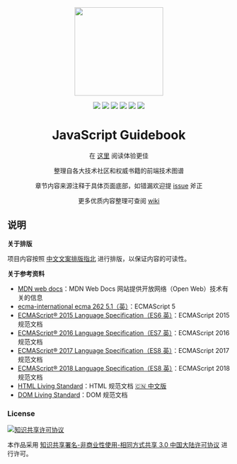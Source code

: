 <div align="center">
  <img
    width="200"
    height="200"
    src="http://img.mrsingsing.com/javascript-guidebook-logo.png"
  />

  <br />

  <p align="center">
    <a><img src="https://img.shields.io/github/last-commit/tsejx/javascript-guidebook.svg"/></a>
    <a><img src="https://img.shields.io/badge/code_style-standard-brightgreen.svg"/></a>
    <a><img src="https://img.shields.io/github/issues/tsejx/javascript-guidebook.svg"/></a>
    <a><img src="https://img.shields.io/github/forks/tsejx/javascript-guidebook.svg"/></a>
    <a><img src="https://img.shields.io/github/stars/tsejx/javascript-guidebook.svg"/></a>
    <a><img src="https://img.shields.io/maintenance/yes/2020.svg"/></a>
  </p>

  <h1>JavaScript Guidebook</h1>
  <p>在 <a href="https://yyt520.github.io/black-javascript-guidebook/">这里</a> 阅读体验更佳</p>
  <p>整理自各大技术社区和权威书籍的前端技术图谱</p>
  <p></p>
  <p>
    章节内容来源注释于具体页面底部，如错漏欢迎提
    <a href="https://github.com/yyt520/black-javascript-guidebook/issues">issue</a> 斧正
  </p>
  <p>
    更多优质内容整理可查阅 <a href="https://github.com/yyt520/black-javascript-guidebook/wiki">wiki</a>
  </p>
</div>

## 说明

**关于排版**

项目内容按照 [中文文案排版指北](http://mazhuang.org/wiki/chinese-copywriting-guidelines/) 进行排版，以保证内容的可读性。

**关于参考资料**

- [MDN web docs](https://developer.mozilla.org/en-US/docs/Web/JavaScript)：MDN Web Docs 网站提供开放网络（Open Web）技术有关的信息
- [ecma-international ecma 262 5.1（英）](http://www.ecma-international.org/ecma-262/5.1/index.html)：ECMAScript 5
- [ECMAScript® 2015 Language Specification（ES6 英）](http://www.ecma-international.org/ecma-262/6.0/)：ECMAScript 2015 规范文档
- [ECMAScript® 2016 Language Specification（ES7 英）](http://www.ecma-international.org/ecma-262/7.0/index.html)：ECMAScript 2016 规范文档
- [ECMAScript® 2017 Language Specification（ES8 英）](http://www.ecma-international.org/ecma-262/8.0/index.html)：ECMAScript 2017 规范文档
- [ECMAScript® 2018 Language Specification（ES8 英）](https://www.ecma-international.org/ecma-262/9.0/index.html)：ECMAScript 2018 规范文档
- [HTML Living Standard](https://html.spec.whatwg.org/)：HTML 规范文档 [🇨🇳 中文版](https://whatwg-cn.github.io/html/)
- [DOM Living Standard](https://dom.spec.whatwg.org/)：DOM 规范文档

### License

<a rel="license" href="http://creativecommons.org/licenses/by-nc-sa/3.0/cn/"><img alt="知识共享许可协议" style="border-width:0" src="https://camo.githubusercontent.com/0e75e86523f89adbaa859739fae1d7adc49d2638/68747470733a2f2f692e6372656174697665636f6d6d6f6e732e6f72672f6c2f62792d6e632d73612f332e302f636e2f38387833312e706e67" /></a>

本作品采用 <a rel="license" href="http://creativecommons.org/licenses/by-nc-sa/3.0/cn/">知识共享署名-非商业性使用-相同方式共享 3.0 中国大陆许可协议</a> 进行许可。
